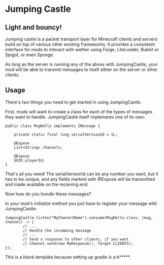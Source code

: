 # Jumping Castle

## Light and bouncy!

Jumping castle is a packet transport layer for Minecraft clients and servers build on top of various other existing frameworks. It provides a consistent interface for mods to interact with wether using Forge, LiteLoader, Bukkit or Spigot, or even Sponge.

As long as the server is running any of the above with JumpingCastle, your mod will be able to transmit messages to itself either on the server or other clients.

## Usage

There's two things you need to get started in using JumpingCastle.

First, mods will want to create a class for each of the types of messages they want to handle. JumpingCastle itself implements one of its own:

```
public class MsgHello implements IMessage {
	
	private static final long serialVersionId = 1L;
	
	@Expose
	List<String> channels;
	
	@Expose
	UUID playerId;
}
```

That's all you need! The serialVersionId can be any number you want, but it has to be unique, and any fields marked with @Expose will be transmitted and made available on the recieving end.

Now how do you _handle_ these messages?

In your mod's initialize method you just have to register your message with JumpingCastle:

```
JumpingCastle.listen("MyChannelName").consume(MsgHello.class, (msg, channel) -> {
		// ...
		// Handle the incomming message
		// ...
		// Send a response to other clients, if you want
		// channel.send(new MyResponse(), Target.CLIENTS);
});
```

This is a blank template because setting up gradle is a b*****.
